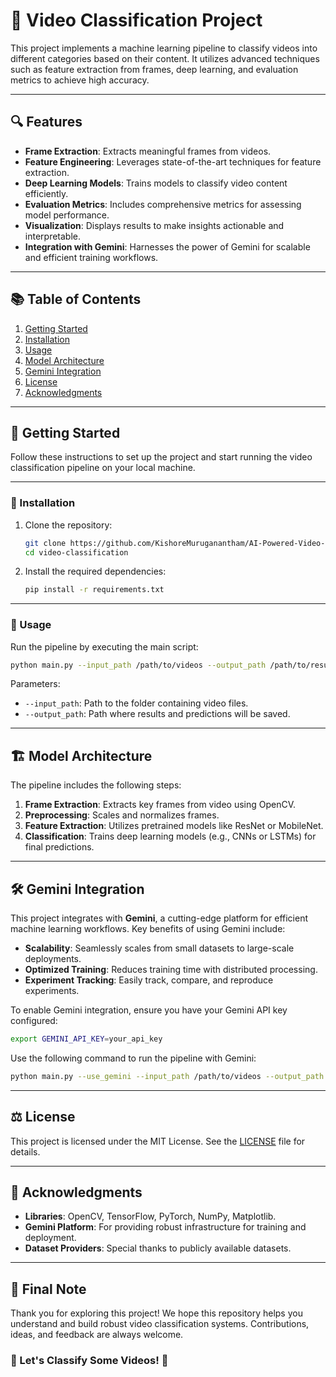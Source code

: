 # 🎥 Video Classification Project

This project implements a machine learning pipeline to classify videos into different categories based on their content. It utilizes advanced techniques such as feature extraction from frames, deep learning, and evaluation metrics to achieve high accuracy. 

---

## 🔍 Features

- **Frame Extraction**: Extracts meaningful frames from videos.
- **Feature Engineering**: Leverages state-of-the-art techniques for feature extraction.
- **Deep Learning Models**: Trains models to classify video content efficiently.
- **Evaluation Metrics**: Includes comprehensive metrics for assessing model performance.
- **Visualization**: Displays results to make insights actionable and interpretable.
- **Integration with Gemini**: Harnesses the power of Gemini for scalable and efficient training workflows.

---

## 📚 Table of Contents

1. [Getting Started](#getting-started)
2. [Installation](#installation)
3. [Usage](#usage)
4. [Model Architecture](#model-architecture)
5. [Gemini Integration](#gemini-integration)
6. [License](#license)
7. [Acknowledgments](#acknowledgments)

---

## 🚀 Getting Started

Follow these instructions to set up the project and start running the video classification pipeline on your local machine.

---

### 🔧 Installation

1. Clone the repository:
    ```bash
    git clone https://github.com/KishoreMuruganantham/AI-Powered-Video-Classification.git
    cd video-classification
    ```
2. Install the required dependencies:
    ```bash
    pip install -r requirements.txt
    ```

---

### 🔄 Usage

Run the pipeline by executing the main script:
```bash
python main.py --input_path /path/to/videos --output_path /path/to/results
```

Parameters:
- `--input_path`: Path to the folder containing video files.
- `--output_path`: Path where results and predictions will be saved.

---

## 🏗️ Model Architecture

The pipeline includes the following steps:

1. **Frame Extraction**: Extracts key frames from video using OpenCV.
2. **Preprocessing**: Scales and normalizes frames.
3. **Feature Extraction**: Utilizes pretrained models like ResNet or MobileNet.
4. **Classification**: Trains deep learning models (e.g., CNNs or LSTMs) for final predictions.

---

## 🛠️ Gemini Integration

This project integrates with **Gemini**, a cutting-edge platform for efficient machine learning workflows. Key benefits of using Gemini include:

- **Scalability**: Seamlessly scales from small datasets to large-scale deployments.
- **Optimized Training**: Reduces training time with distributed processing.
- **Experiment Tracking**: Easily track, compare, and reproduce experiments.

To enable Gemini integration, ensure you have your Gemini API key configured:
```bash
export GEMINI_API_KEY=your_api_key
```

Use the following command to run the pipeline with Gemini:
```bash
python main.py --use_gemini --input_path /path/to/videos --output_path /path/to/results
```

---

## ⚖️ License

This project is licensed under the MIT License. See the [LICENSE](LICENSE) file for details.

---

## 📝 Acknowledgments

- **Libraries**: OpenCV, TensorFlow, PyTorch, NumPy, Matplotlib.
- **Gemini Platform**: For providing robust infrastructure for training and deployment.
- **Dataset Providers**: Special thanks to publicly available datasets.

---

## 🎉 Final Note

Thank you for exploring this project! We hope this repository helps you understand and build robust video classification systems. Contributions, ideas, and feedback are always welcome. 

### 🚀 Let's Classify Some Videos! 🎥

